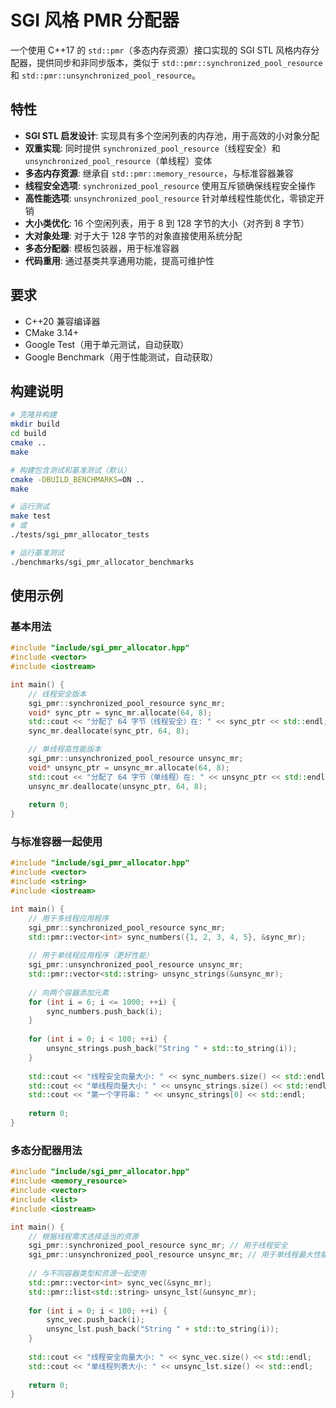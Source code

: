 # SGI 风格 PMR 分配器

一个使用 C++17 的 `std::pmr`（多态内存资源）接口实现的 SGI STL 风格内存分配器，提供同步和非同步版本，类似于 `std::pmr::synchronized_pool_resource` 和 `std::pmr::unsynchronized_pool_resource`。

## 特性

- **SGI STL 启发设计**: 实现具有多个空闲列表的内存池，用于高效的小对象分配
- **双重实现**: 同时提供 `synchronized_pool_resource`（线程安全）和 `unsynchronized_pool_resource`（单线程）变体
- **多态内存资源**: 继承自 `std::pmr::memory_resource`，与标准容器兼容
- **线程安全选项**: `synchronized_pool_resource` 使用互斥锁确保线程安全操作
- **高性能选项**: `unsynchronized_pool_resource` 针对单线程性能优化，零锁定开销
- **大小类优化**: 16 个空闲列表，用于 8 到 128 字节的大小（对齐到 8 字节）
- **大对象处理**: 对于大于 128 字节的对象直接使用系统分配
- **多态分配器**: 模板包装器，用于标准容器
- **代码重用**: 通过基类共享通用功能，提高可维护性

## 要求

- C++20 兼容编译器
- CMake 3.14+
- Google Test（用于单元测试，自动获取）
- Google Benchmark（用于性能测试，自动获取）

## 构建说明

```bash
# 克隆并构建
mkdir build
cd build
cmake ..
make

# 构建包含测试和基准测试（默认）
cmake -DBUILD_BENCHMARKS=ON ..
make

# 运行测试
make test
# 或
./tests/sgi_pmr_allocator_tests

# 运行基准测试
./benchmarks/sgi_pmr_allocator_benchmarks
```

## 使用示例

### 基本用法

```cpp
#include "include/sgi_pmr_allocator.hpp"
#include <vector>
#include <iostream>

int main() {
    // 线程安全版本
    sgi_pmr::synchronized_pool_resource sync_mr;
    void* sync_ptr = sync_mr.allocate(64, 8);
    std::cout << "分配了 64 字节（线程安全）在: " << sync_ptr << std::endl;
    sync_mr.deallocate(sync_ptr, 64, 8);

    // 单线程高性能版本
    sgi_pmr::unsynchronized_pool_resource unsync_mr;
    void* unsync_ptr = unsync_mr.allocate(64, 8);
    std::cout << "分配了 64 字节（单线程）在: " << unsync_ptr << std::endl;
    unsync_mr.deallocate(unsync_ptr, 64, 8);
    
    return 0;
}
```

### 与标准容器一起使用

```cpp
#include "include/sgi_pmr_allocator.hpp"
#include <vector>
#include <string>
#include <iostream>

int main() {
    // 用于多线程应用程序
    sgi_pmr::synchronized_pool_resource sync_mr;
    std::pmr::vector<int> sync_numbers({1, 2, 3, 4, 5}, &sync_mr);
    
    // 用于单线程应用程序（更好性能）
    sgi_pmr::unsynchronized_pool_resource unsync_mr;
    std::pmr::vector<std::string> unsync_strings(&unsync_mr);
    
    // 向两个容器添加元素
    for (int i = 6; i <= 1000; ++i) {
        sync_numbers.push_back(i);
    }
    
    for (int i = 0; i < 100; ++i) {
        unsync_strings.push_back("String " + std::to_string(i));
    }
    
    std::cout << "线程安全向量大小: " << sync_numbers.size() << std::endl;
    std::cout << "单线程向量大小: " << unsync_strings.size() << std::endl;
    std::cout << "第一个字符串: " << unsync_strings[0] << std::endl;
    
    return 0;
}
```

### 多态分配器用法

```cpp
#include "include/sgi_pmr_allocator.hpp"
#include <memory_resource>
#include <vector>
#include <list>
#include <iostream>

int main() {
    // 根据线程需求选择适当的资源
    sgi_pmr::synchronized_pool_resource sync_mr; // 用于线程安全
    sgi_pmr::unsynchronized_pool_resource unsync_mr; // 用于单线程最大性能
    
    // 与不同容器类型和资源一起使用
    std::pmr::vector<int> sync_vec(&sync_mr);
    std::pmr::list<std::string> unsync_lst(&unsync_mr);
    
    for (int i = 0; i < 100; ++i) {
        sync_vec.push_back(i);
        unsync_lst.push_back("String " + std::to_string(i));
    }
    
    std::cout << "线程安全向量大小: " << sync_vec.size() << std::endl;
    std::cout << "单线程列表大小: " << unsync_lst.size() << std::endl;
    
    return 0;
}
```
